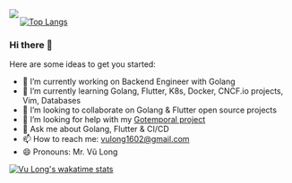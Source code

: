 <img align='left' src="https://github-readme-stats.vercel.app/api?username=lovung&count_private=true&show_icons=true">

[![Top Langs](https://github-readme-stats.vercel.app/api/top-langs/?username=lovung&hide=javascript,html,c,assembly&langs_count=10&count_private=true&exclude_repo=sortBigFile&layout=compact)](https://github.com/anuraghazra/github-readme-stats)

### Hi there 👋

<!--
**lovung/lovung** is a ✨ _special_ ✨ repository because its `README.md` (this file) appears on your GitHub profile.
- ⚡ Fun fact: 
-->

Here are some ideas to get you started:

- 🔭 I’m currently working on Backend Engineer with Golang
- 🌱 I’m currently learning Golang, Flutter, K8s, Docker, CNCF.io projects, Vim, Databases
- 👯 I’m looking to collaborate on Golang & Flutter open source projects
- 🤔 I’m looking for help with my [Gotemporal project](https://github.com/lovung/gotemporal)
- 💬 Ask me about Golang, Flutter & CI/CD
- 📫 How to reach me: vulong1602@gmail.com
- 😄 Pronouns: Mr. Vũ Long

[![Vu Long's wakatime stats](https://github-readme-stats.vercel.app/api/wakatime?username=lovung)](https://github.com/anuraghazra/github-readme-stats)
